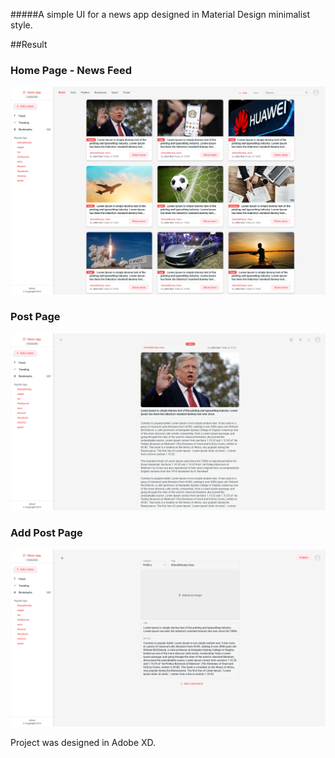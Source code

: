 #####A simple UI for a news app designed in Material Design minimalist style.

##Result

### Home Page - News Feed
![Home Page](./Home%20page.png)

### Post Page
![Post page](./Post%20page.png)

### Add Post Page
![Add Post page](./Add%20news%20page.png)

Project was designed in Adobe XD.
